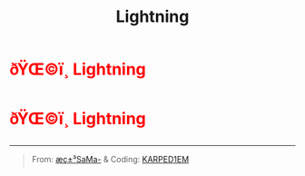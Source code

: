 ﻿---
lang: en-US
title: Lightning
prev: Escapist
next: Miner
---
# <font color=red>ðŸŒ©ï¸ <b>Lightning</b></font> <Badge text="Concealing" type="tip" vertical="middle"/>
# <font color=red>ðŸŒ©ï¸ <b>Lightning</b></font> <Badge text="Concealing" type="tip" vertical="middle"/>
---

> From: [æç±³SaMa-](https://space.bilibili.com/1677307793) & Coding: [KARPED1EM](https://github.com/KARPED1EM)

